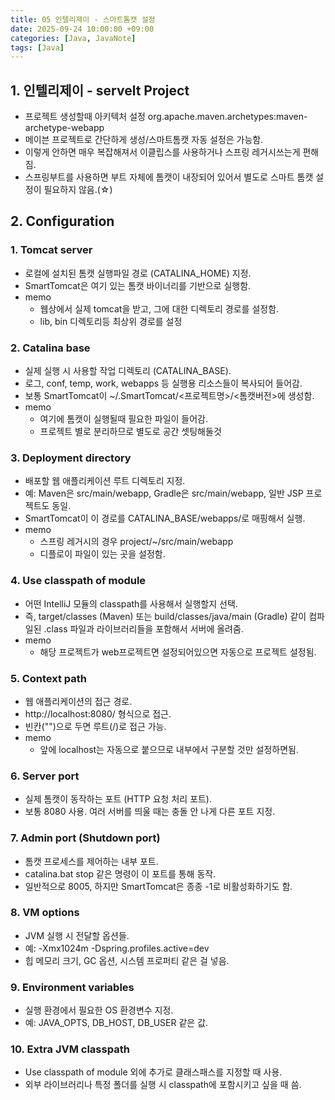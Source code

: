 ```yaml
---
title: 05 인텔리제이 - 스마트톰캣 설정
date: 2025-09-24 10:00:00 +09:00
categories: [Java, JavaNote]
tags: [Java]
---
```


## 1. 인텔리제이 - servelt Project
 - 프로젝트 생성할때 아키텍처 설정 org.apache.maven.archetypes:maven-archetype-webapp
 - 메이븐 프로젝트로 간단하게 생성/스마트톰캣 자동 설정은 가능함.
 - 이렇게 안하면 매우 복잡해져서 이클립스를 사용하거나 스프링 레거시쓰는게 편해짐.
 - 스프링부트를 사용하면 부트 자체에 톰캣이 내장되어 있어서 별도로 스마트 톰캣 설정이 필요하지 않음.(☆)

## 2. Configuration
### 1. Tomcat server
 - 로컬에 설치된 톰캣 실행파일 경로 (CATALINA_HOME) 지정.
 - SmartTomcat은 여기 있는 톰캣 바이너리를 기반으로 실행함. 
 - memo
   - 웹상에서 실제 tomcat을 받고, 그에 대한 디렉토리 경로를 설정함.
   - lib, bin 디렉토리등 최상위 경로를 설정

### 2. Catalina base
 - 실제 실행 시 사용할 작업 디렉토리 (CATALINA_BASE).
 - 로그, conf, temp, work, webapps 등 실행용 리소스들이 복사되어 들어감.
 - 보통 SmartTomcat이 ~/.SmartTomcat/<프로젝트명>/<톰캣버전>에 생성함.
 - memo
   - 여기에 톰캣이 실행될때 필요한 파일이 들어감.
   - 프로젝트 별로 분리하므로 별도로 공간 셋팅해둘것

### 3. Deployment directory
 - 배포할 웹 애플리케이션 루트 디렉토리 지정.
 - 예: Maven은 src/main/webapp, Gradle은 src/main/webapp, 일반 JSP 프로젝트도 동일.
 - SmartTomcat이 이 경로를 CATALINA_BASE/webapps/<contextPath>로 매핑해서 실행.
 - memo
   - 스프링 레거시의 경우 project/~/src/main/webapp
   - 디플로이 파일이 있는 곳을 설정함.

### 4. Use classpath of module
 - 어떤 IntelliJ 모듈의 classpath를 사용해서 실행할지 선택.
 - 즉, target/classes (Maven) 또는 build/classes/java/main (Gradle) 같이 컴파일된 .class 파일과 라이브러리들을 포함해서 서버에 올려줌.
 - memo
   - 해당 프로젝트가 web프로젝트면 설정되어있으면 자동으로 프로젝트 설정됨.

### 5. Context path
 - 웹 애플리케이션의 접근 경로.
 - http://localhost:8080/<contextPath> 형식으로 접근.
 - 빈칸("")으로 두면 루트(/)로 접근 가능.
 - memo
   - 앞에 localhost는 자동으로 붙으므로 내부에서 구분할 것만 설정하면됨.

### 6. Server port
 - 실제 톰캣이 동작하는 포트 (HTTP 요청 처리 포트).
 - 보통 8080 사용. 여러 서버를 띄울 때는 충돌 안 나게 다른 포트 지정.

### 7. Admin port (Shutdown port)
 - 톰캣 프로세스를 제어하는 내부 포트.
 - catalina.bat stop 같은 명령이 이 포트를 통해 동작.
 - 일반적으로 8005, 하지만 SmartTomcat은 종종 -1로 비활성화하기도 함.

### 8. VM options
 - JVM 실행 시 전달할 옵션들.
 - 예: -Xmx1024m -Dspring.profiles.active=dev
 - 힙 메모리 크기, GC 옵션, 시스템 프로퍼티 같은 걸 넣음.

### 9. Environment variables
 - 실행 환경에서 필요한 OS 환경변수 지정.
 - 예: JAVA_OPTS, DB_HOST, DB_USER 같은 값.

### 10. Extra JVM classpath
 - Use classpath of module 외에 추가로 클래스패스를 지정할 때 사용.
 - 외부 라이브러리나 특정 폴더를 실행 시 classpath에 포함시키고 싶을 때 씀.
